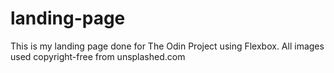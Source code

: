 # landing-page
This is my landing page done for The Odin Project using Flexbox.
All images used copyright-free from unsplashed.com

